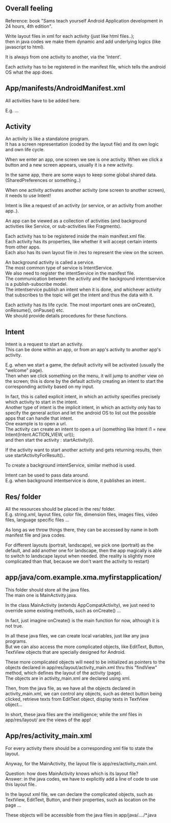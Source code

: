 Overall feeling
-------------------------

Reference: book "Sams teach yourself Android Application development in 24 hours, 4th edition".

Write layout files in xml for each activity (just like html files..);  
then in java codes we make them dynamic and add underlying logics (like javascript to html).

It is always from one activity to another, via the 'Intent'.

Each activity has to be registered in the manifest file, which tells the android OS what the app does.


App/manifests/AndroidManifest.xml
--------------------------------------

All activities have to be added here.

E.g. <activity android:name=".MainActivity"> ... </activity>


Activity
----------------------

An activity is like a standalone program.  
It has a screen representation (coded by the layout file) and its own logic and own life cycle.

When we enter an app, one screen we see is one activity.
When we click a button and a new screen appears, usually it is a new activity.

In the same app, there are some ways to keep some global shared data. (SharedPreferences or something..)
 
When one activity activates another activity (one screen to another screen), it needs to use Intent!

Intent is like a request of an activity (or service, or an activity from another app..).

An app can be viewed as a collection of activities (and background activities like Service, or sub-activities like Fragments).

Each activity has to be registered inside the main manifest.xml file.  
Each activity has its properties, like whether it will accept certain intents from other apps.  
Each also has its own layout file in /res to represent the view on the screen.

An background activity is called a service.  
The most common type of service is IntentService.  
We also need to register the intentService in the manifest file.  
The communication between the activity and the background interntservice is a publish-subscribe model.  
The intentservice publish an intent when it is done, and whichever activity that subscribes to the topic will get the intent and thus the data with it.

Each activity has its life cycle.
The most important ones are onCreate(), onResume(), onPause() etc.  
We should provide details procedures for these functions.


Intent
-------------------------

Intent is a request to start an activity.  
This can be done within an app, or from an app's activity to another app's activity.

E.g. when we start a game, the default activity will be activated (usually the "welcome" page).  
Then when we click something on the menu, it will jump to another view on the screen; 
this is done by the default activity creating an intent to start the corresponding activity based on my input.

In fact, this is called explicit intent, in which an activity specifies precisely which activity to start in the intent.  
Another type of intent is the implicit intent, in which an activity only has to specify the general action and let the android OS to list out the possible apps that can handle that intent.  
One example is to open a url.  
The activity can create an intent to open a url (something like Intent i1 = new Intent(Intent.ACTION_VIEW, url));  
and then start the activity : startActivity(i).

If the activity want to start another activity and gets returning results, then use startActivityForResult()..

To create a background intentService, similar method is used.

Intent can be used to pass data around.  
E.g. when background intentservice is done, it publishes an intent..


Res/ folder
----------------------------------

All the resources should be placed in the res/ folder.  
E.g. string.xml, layout files, color file, dimension files, images files, video files, language specific files ...  

As long as we throw things there, they can be accessed by name in both manifest file and java codes.

For different layouts (portrait, landscape), we pick one (portrait) as the default, 
and add another one for landscape, then the app magically is able to switch to landscape layout when needed. 
(the reality is slightly more complicated than that, because we don't want the activity to restart)


app/java/com.example.xma.myfirstapplication/
----------------------------------------

This folder should store all the java files.  
The main one is MainActivity.java.

In the class MainActivity (extends AppCompatActivity), 
we just need to override some existing methods, such as onCreate() ...

In fact, just imagine onCreate() is the main function for now, although it is not true.

In all these java files, we can create local variables, just like any java programs.  
But we can also access the more complicated objects, like EditText, Button, TextView objects
that are specially designed for Android.

These more complicated objects will need to be initialized as pointers to the objects declared in
app/res/layout/activity_main.xml thru this "findView" method, which defines the layout of the activity (page).  
The objects are in activity_main.xml are declared using xml.

Then, from the java file, as we have all the objects declared in activity_main.xml,
we can control any objects, such as detect button being clicked, retrieve texts from EditText object,
display texts in TextView object...

In short, these java files are the intelligence; 
while the xml files in app/res/layout/ are the views of the app!


App/res/activity_main.xml
---------------------------------

For every activity there should be a corresponding xml file to state the layout.

Anyway, for the MainActivity, the layout file is app/res/activity_main.xml.

Question: how does MainActivity knows which is its layout file?  
Answer: in the java codes, we have to explicitly add a line of code to use this layout file..

In the layout xml file, we can declare the complicated objects, such as
TextView, EditText, Button, and their properties, such as location on the page ...

These objects will be accessible from the java files in app/java/..../*.java 

